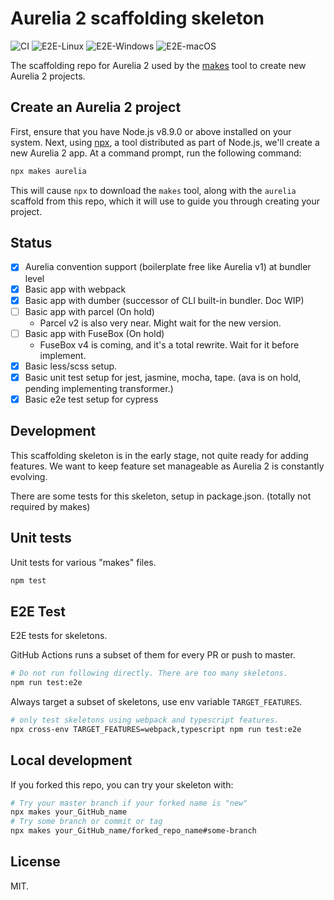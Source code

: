 # Aurelia 2 scaffolding skeleton

![CI](https://github.com/aurelia/new/workflows/CI/badge.svg) ![E2E-Linux](https://github.com/aurelia/new/workflows/E2E-Linux/badge.svg) ![E2E-Windows](https://github.com/aurelia/new/workflows/E2E-Windows/badge.svg) ![E2E-macOS](https://github.com/aurelia/new/workflows/E2E-macOS/badge.svg)

The scaffolding repo for Aurelia 2 used by the [makes](https://makes.js.org) tool to create new Aurelia 2 projects.

## Create an Aurelia 2 project

First, ensure that you have Node.js v8.9.0 or above installed on your system. Next, using [npx](https://medium.com/@maybekatz/introducing-npx-an-npm-package-runner-55f7d4bd282b), a tool distributed as part of Node.js, we'll create a new Aurelia 2 app. At a command prompt, run the following command:

```bash
npx makes aurelia
```

This will cause `npx` to download the `makes` tool, along with the `aurelia` scaffold from this repo, which it will use to guide you through creating your project.

## Status

- [x] Aurelia convention support (boilerplate free like Aurelia v1) at bundler level
- [x] Basic app with webpack
- [x] Basic app with dumber (successor of CLI built-in bundler. Doc WIP)
- [ ] Basic app with parcel (On hold)
  * Parcel v2 is also very near. Might wait for the new version.
- [ ] Basic app with FuseBox (On hold)
  * FuseBox v4 is coming, and it's a total rewrite. Wait for it before implement.
- [x] Basic less/scss setup.
- [x] Basic unit test setup for jest, jasmine, mocha, tape. (ava is on hold, pending implementing transformer.)
- [x] Basic e2e test setup for cypress

## Development

This scaffolding skeleton is in the early stage, not quite ready for adding features. We want to keep feature set manageable as Aurelia 2 is constantly evolving.

There are some tests for this skeleton, setup in package.json. (totally not required by makes)

## Unit tests

Unit tests for various "makes" files.

```bash
npm test
```

## E2E Test

E2E tests for skeletons.

GitHub Actions runs a subset of them for every PR or push to master.

```bash
# Do not run following directly. There are too many skeletons.
npm run test:e2e
```

Always target a subset of skeletons, use env variable `TARGET_FEATURES`.

```bash
# only test skeletons using webpack and typescript features.
npx cross-env TARGET_FEATURES=webpack,typescript npm run test:e2e
```

## Local development

If you forked this repo, you can try your skeleton with:

```bash
# Try your master branch if your forked name is "new"
npx makes your_GitHub_name
# Try some branch or commit or tag
npx makes your_GitHub_name/forked_repo_name#some-branch
```

## License

MIT.
